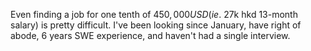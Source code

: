 Even finding a job for one tenth of $450,000 USD (ie. ~$27k hkd 13-month salary) is pretty difficult. I've been looking since January, have right of abode, 6 years SWE experience, and haven't had a single interview.
